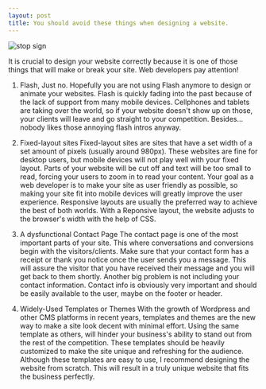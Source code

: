 ```yaml
---
layout: post
title: You should avoid these things when designing a website.
---
```


![stop sign](http://3.bp.blogspot.com/-stODjxL2MIk/Uf46vJDmVhI/AAAAAAAAAbQ/Z2lZ2HwOatI/s1600/Stop+Copy.png)

It is crucial to design your website correctly because it is one of those things that will make or break your site. Web developers pay attention!

1. Flash, Just no.
Hopefully you are not using Flash anymore to design or animate your websites. Flash is quickly fading into the past because of the lack of support from many mobile devices. Cellphones and tablets are taking over the world, so if your website doesn't show up on those, your clients will leave and go straight to your competition. Besides... nobody likes those annoying flash intros anyway.

2. Fixed-layout sites
Fixed-layout sites are sites that have a set width of a set amount of pixels (usually around 980px). These websites are fine for desktop users, but mobile devices will not play well with your fixed layout. Parts of your website will be cut off and text will be too small to read, forcing your users to zoom in to read your content. Your goal as a web developer is to make your site as user friendly as possible, so making your site fit into mobile devices will greatly improve the user experience. Responsive layouts are usually the preferred way to achieve the best of both worlds. With a Reponsive layout, the website adjusts to the browser's width with the help of CSS.

3. A dysfunctional Contact Page
The contact page is one of the most important parts of your site. This where conversations and conversions begin with the visitors/clients. Make sure that your contact form has a receipt or thank you notice once the user sends you a message. This will assure the visitor that you have received their message and you will get back to them shortly. Another big problem is not including your contact information. Contact info is obviously very important and should be easily available to the user, maybe on the footer or header.

4. Widely-Used Templates or Themes
With the growth of Wordpress and other CMS platforms in recent years, templates and themes are the new way to make a site look decent with minimal effort. Using the same template as others, will hinder your business's ability to stand out from the rest of the competition. These templates should be heavily customized to make the site unique and refreshing for the audience. Although these templates are easy to use, I recommend designing the website from scratch. This will result in a truly unique website that fits the business perfectly.
